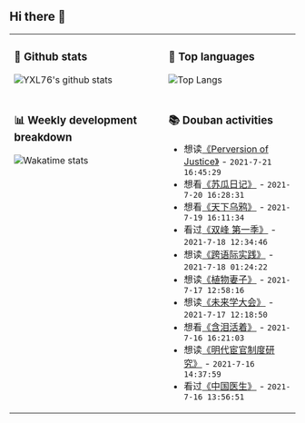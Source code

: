 ## Hi there 👋

<table>
<tr>
<td valign="top" width="54%">

### 🔭 Github stats

![YXL76's github stats](https://github-readme-stats.yxl76.vercel.app/api?username=YXL76&count_private=true&show_icons=true&include_all_commits=true&theme=prussian&line_height=28&disable_animations=true)

</td>

<td valign="top" width="46%">

### 🌱 Top languages

![Top Langs](https://github-readme-stats.yxl76.vercel.app/api/top-langs/?username=YXL76&layout=compact&theme=prussian&langs_count=8&hide=HTML,CSS,SCSS)

</td>
</tr>
<tr>
<td valign="top" width="54%">

### 📊 Weekly development breakdown

![Wakatime stats](https://github-readme-stats.yxl76.vercel.app/api/wakatime?username=YXL76&layout=compact&theme=prussian)


</td>
<td valign="top" width="46%">

### 📚 Douban activities

- 想读[《Perversion of Justice》](https://book.douban.com/subject/35508025/) - `2021-7-21 16:45:29`
- 想看[《苏瓜日记》](http://movie.douban.com/subject/35382942/) - `2021-7-20 16:28:31`
- 想看[《天下乌鸦》](http://movie.douban.com/subject/35490651/) - `2021-7-19 16:11:34`
- 看过[《双峰 第一季》](http://movie.douban.com/subject/1295526/) - `2021-7-18 12:34:46`
- 想读[《跨语际实践》](https://book.douban.com/subject/3062072/) - `2021-7-18 01:24:22`
- 想读[《植物妻子》](https://book.douban.com/subject/25816288/) - `2021-7-17 12:58:16`
- 想读[《未来学大会》](https://book.douban.com/subject/35330057/) - `2021-7-17 12:18:50`
- 想看[《含泪活着》](http://movie.douban.com/subject/2342568/) - `2021-7-16 16:21:03`
- 想读[《明代宦官制度研究》](https://book.douban.com/subject/30279103/) - `2021-7-16 14:37:59`
- 看过[《中国医生》](http://movie.douban.com/subject/35087699/) - `2021-7-16 13:56:51`

</td>
</tr>
</table>

<!--
**YXL76/YXL76** is a ✨ _special_ ✨ repository because its `README.md` (this file) appears on your GitHub profile.

Here are some ideas to get you started:

- 🔭 I’m currently working on ...
- 🌱 I’m currently learning ...
- 👯 I’m looking to collaborate on ...
- 🤔 I’m looking for help with ...
- 💬 Ask me about ...
- 📫 How to reach me: ...
- 😄 Pronouns: ...
- ⚡ Fun fact: ...
-->
